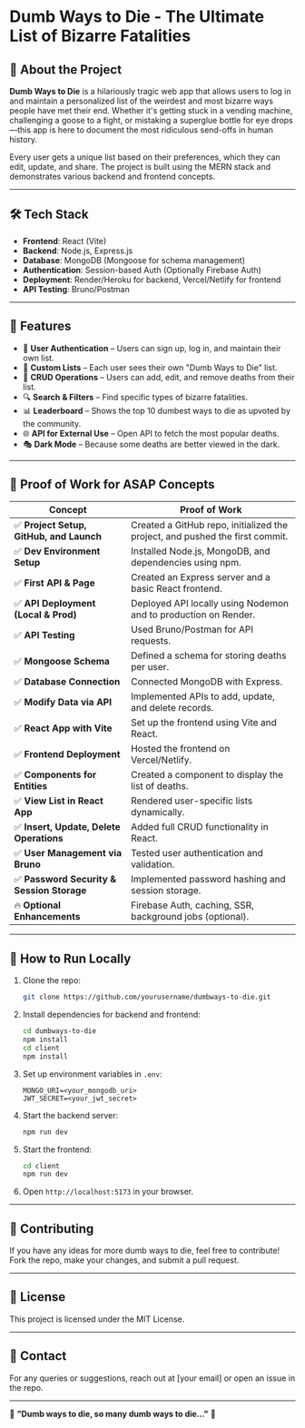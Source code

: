 # Dumb Ways to Die - The Ultimate List of Bizarre Fatalities

## 🚀 About the Project
**Dumb Ways to Die** is a hilariously tragic web app that allows users to log in and maintain a personalized list of the weirdest and most bizarre ways people have met their end. Whether it's getting stuck in a vending machine, challenging a goose to a fight, or mistaking a superglue bottle for eye drops—this app is here to document the most ridiculous send-offs in human history.

Every user gets a unique list based on their preferences, which they can edit, update, and share. The project is built using the MERN stack and demonstrates various backend and frontend concepts.

---

## 🛠️ Tech Stack
- **Frontend**: React (Vite)
- **Backend**: Node.js, Express.js
- **Database**: MongoDB (Mongoose for schema management)
- **Authentication**: Session-based Auth (Optionally Firebase Auth)
- **Deployment**: Render/Heroku for backend, Vercel/Netlify for frontend
- **API Testing**: Bruno/Postman

---

## 🎯 Features
- 🔐 **User Authentication** – Users can sign up, log in, and maintain their own list.
- 📜 **Custom Lists** – Each user sees their own "Dumb Ways to Die" list.
- 📝 **CRUD Operations** – Users can add, edit, and remove deaths from their list.
- 🔍 **Search & Filters** – Find specific types of bizarre fatalities.
- 📊 **Leaderboard** – Shows the top 10 dumbest ways to die as upvoted by the community.
- 🌐 **API for External Use** – Open API to fetch the most popular deaths.
- 🎭 **Dark Mode** – Because some deaths are better viewed in the dark.

---

## 📌 Proof of Work for ASAP Concepts
| Concept | Proof of Work |
|---------|--------------|
| ✅ **Project Setup, GitHub, and Launch** | Created a GitHub repo, initialized the project, and pushed the first commit. |
| ✅ **Dev Environment Setup** | Installed Node.js, MongoDB, and dependencies using npm. |
| ✅ **First API & Page** | Created an Express server and a basic React frontend. |
| ✅ **API Deployment (Local & Prod)** | Deployed API locally using Nodemon and to production on Render. |
| ✅ **API Testing** | Used Bruno/Postman for API requests. |
| ✅ **Mongoose Schema** | Defined a schema for storing deaths per user. |
| ✅ **Database Connection** | Connected MongoDB with Express. |
| ✅ **Modify Data via API** | Implemented APIs to add, update, and delete records. |
| ✅ **React App with Vite** | Set up the frontend using Vite and React. |
| ✅ **Frontend Deployment** | Hosted the frontend on Vercel/Netlify. |
| ✅ **Components for Entities** | Created a component to display the list of deaths. |
| ✅ **View List in React App** | Rendered user-specific lists dynamically. |
| ✅ **Insert, Update, Delete Operations** | Added full CRUD functionality in React. |
| ✅ **User Management via Bruno** | Tested user authentication and validation. |
| ✅ **Password Security & Session Storage** | Implemented password hashing and session storage. |
| 🔥 **Optional Enhancements** | Firebase Auth, caching, SSR, background jobs (optional). |

---

## 🚀 How to Run Locally
1. Clone the repo:
   ```bash
   git clone https://github.com/yourusername/dumbways-to-die.git
   ```
2. Install dependencies for backend and frontend:
   ```bash
   cd dumbways-to-die
   npm install
   cd client
   npm install
   ```
3. Set up environment variables in `.env`:
   ```env
   MONGO_URI=<your_mongodb_uri>
   JWT_SECRET=<your_jwt_secret>
   ```
4. Start the backend server:
   ```bash
   npm run dev
   ```
5. Start the frontend:
   ```bash
   cd client
   npm run dev
   ```
6. Open `http://localhost:5173` in your browser.

---

## 📢 Contributing
If you have any ideas for more dumb ways to die, feel free to contribute! Fork the repo, make your changes, and submit a pull request.

---

## 📜 License
This project is licensed under the MIT License.

---

## 💬 Contact
For any queries or suggestions, reach out at [your email] or open an issue in the repo.

---

🎵 **"Dumb ways to die, so many dumb ways to die..."** 🎵